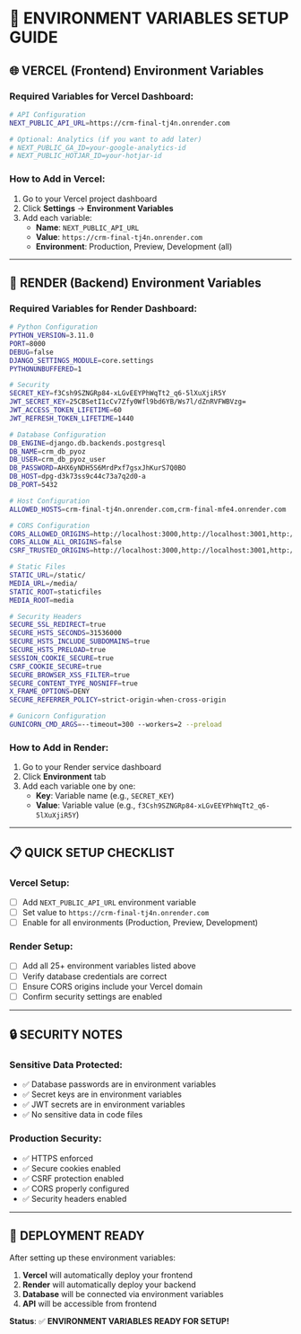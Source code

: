 # 🔐 ENVIRONMENT VARIABLES SETUP GUIDE

## 🌐 **VERCEL (Frontend) Environment Variables**

### **Required Variables for Vercel Dashboard:**

```bash
# API Configuration
NEXT_PUBLIC_API_URL=https://crm-final-tj4n.onrender.com

# Optional: Analytics (if you want to add later)
# NEXT_PUBLIC_GA_ID=your-google-analytics-id
# NEXT_PUBLIC_HOTJAR_ID=your-hotjar-id
```

### **How to Add in Vercel:**
1. Go to your Vercel project dashboard
2. Click **Settings** → **Environment Variables**
3. Add each variable:
   - **Name**: `NEXT_PUBLIC_API_URL`
   - **Value**: `https://crm-final-tj4n.onrender.com`
   - **Environment**: Production, Preview, Development (all)

---

## 🚀 **RENDER (Backend) Environment Variables**

### **Required Variables for Render Dashboard:**

```bash
# Python Configuration
PYTHON_VERSION=3.11.0
PORT=8000
DEBUG=false
DJANGO_SETTINGS_MODULE=core.settings
PYTHONUNBUFFERED=1

# Security
SECRET_KEY=f3Csh9SZNGRp84-xLGvEEYPhWqTt2_q6-5lXuXjiR5Y
JWT_SECRET_KEY=25CBSetI1cCv7Zfy0Wfl9bd6YB/Ws7l/dZnRVFWBVzg=
JWT_ACCESS_TOKEN_LIFETIME=60
JWT_REFRESH_TOKEN_LIFETIME=1440

# Database Configuration
DB_ENGINE=django.db.backends.postgresql
DB_NAME=crm_db_pyoz
DB_USER=crm_db_pyoz_user
DB_PASSWORD=AHX6yNDH5S6MrdPxf7gsxJhKurS7Q0BO
DB_HOST=dpg-d3k73ss9c44c73a7q2d0-a
DB_PORT=5432

# Host Configuration
ALLOWED_HOSTS=crm-final-tj4n.onrender.com,crm-final-mfe4.onrender.com

# CORS Configuration
CORS_ALLOWED_ORIGINS=http://localhost:3000,http://localhost:3001,http://127.0.0.1:3000,http://127.0.0.1:3001,https://jewel-crm.vercel.app,https://crm-final-mfe4.onrender.com,https://crm-final-tj4n.onrender.com,https://jewellery-crm-frontend.vercel.app
CORS_ALLOW_ALL_ORIGINS=false
CSRF_TRUSTED_ORIGINS=http://localhost:3000,http://localhost:3001,http://127.0.0.1:3000,http://127.0.0.1:3001,https://jewel-crm.vercel.app,https://crm-final-mfe4.onrender.com,https://crm-final-tj4n.onrender.com,https://jewellery-crm-frontend.vercel.app

# Static Files
STATIC_URL=/static/
MEDIA_URL=/media/
STATIC_ROOT=staticfiles
MEDIA_ROOT=media

# Security Headers
SECURE_SSL_REDIRECT=true
SECURE_HSTS_SECONDS=31536000
SECURE_HSTS_INCLUDE_SUBDOMAINS=true
SECURE_HSTS_PRELOAD=true
SESSION_COOKIE_SECURE=true
CSRF_COOKIE_SECURE=true
SECURE_BROWSER_XSS_FILTER=true
SECURE_CONTENT_TYPE_NOSNIFF=true
X_FRAME_OPTIONS=DENY
SECURE_REFERRER_POLICY=strict-origin-when-cross-origin

# Gunicorn Configuration
GUNICORN_CMD_ARGS=--timeout=300 --workers=2 --preload
```

### **How to Add in Render:**
1. Go to your Render service dashboard
2. Click **Environment** tab
3. Add each variable one by one:
   - **Key**: Variable name (e.g., `SECRET_KEY`)
   - **Value**: Variable value (e.g., `f3Csh9SZNGRp84-xLGvEEYPhWqTt2_q6-5lXuXjiR5Y`)

---

## 📋 **QUICK SETUP CHECKLIST**

### **Vercel Setup:**
- [ ] Add `NEXT_PUBLIC_API_URL` environment variable
- [ ] Set value to `https://crm-final-tj4n.onrender.com`
- [ ] Enable for all environments (Production, Preview, Development)

### **Render Setup:**
- [ ] Add all 25+ environment variables listed above
- [ ] Verify database credentials are correct
- [ ] Ensure CORS origins include your Vercel domain
- [ ] Confirm security settings are enabled

---

## 🔒 **SECURITY NOTES**

### **Sensitive Data Protected:**
- ✅ Database passwords are in environment variables
- ✅ Secret keys are in environment variables
- ✅ JWT secrets are in environment variables
- ✅ No sensitive data in code files

### **Production Security:**
- ✅ HTTPS enforced
- ✅ Secure cookies enabled
- ✅ CSRF protection enabled
- ✅ CORS properly configured
- ✅ Security headers enabled

---

## 🚀 **DEPLOYMENT READY**

After setting up these environment variables:

1. **Vercel** will automatically deploy your frontend
2. **Render** will automatically deploy your backend
3. **Database** will be connected via environment variables
4. **API** will be accessible from frontend

**Status**: ✅ **ENVIRONMENT VARIABLES READY FOR SETUP!**
